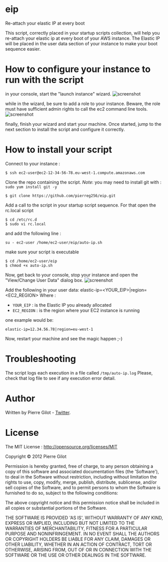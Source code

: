 eip
===

Re-attach your elastic IP at every boot

This script, correctly placed in your startup scripts collection, will help you re-attach your elastic ip at every boot of your AWS instance.
The Elastic IP will be placed in the user data section of your instance to make your boot sequence easier.

# How to configure your instance to run with the script

in your console, start the "launch instance" wizard.
![screenshot](https://raw.github.com/pierreg256/eip/master/images/console.png)

while in the wizard, be sure to add a role to your instance. Beware, the role must have sufficient admin rights to call the ec2 command line tools.
![screenshot](https://raw.github.com/pierreg256/eip/master/images/roleselection.png)

finally, finish your wizard and start your machine. Once started, jump to the next section to install the script and configure it correctly.


# How to install your script #

Connect to your instance : 

    $ ssh ec2-user@ec2-12-34-56-78.eu-west-1.compute.amazonaws.com
  

Clone the repo containing the script. *Note*: you may need to install git with : ```sudo yum install git -y```

    $ git clone https://github.com/pierreg256/eip.git

Add a call to the script in your startup script sequence. For that open the rc.local script

    $ cd /etc/rc.d
    $ sudo vi rc.local
    
and add the following line : 

    su - ec2-user /home/ec2-user/eip/auto-ip.sh 
    
make sure your script is executable

    $ cd /home/ec2-user/eip
    $ chmod +x auto-ip.sh
    
Now, get back to your console, stop your instance and open the "View/Change User Data" dialog box.
![screenshot](https://raw.github.com/pierreg256/eip/master/images/changeuserdata.png)

Add the following in your user data: 
        elastic-ip=<YOUR_EIP>|region=<EC2_REGION>
Where : 
* ```YOUR_EIP``` : is the Elastic IP you already allocated
* ```EC2_REGION``` : is the region where your EC2 instance is running

one example would be:

    elastic-ip=12.34.56.78|region=eu-west-1


Now, restart your machine and see the magic happen ;-)

# Troubleshooting #
The script logs each execution in a file called ```/tmp/auto-ip.log``` Please, check that log file to see if any execution error detail.


# Author #

Written by Pierre Gilot - [Twitter](https://twitter.com/pierreg256).

# License #

The MIT License : http://opensource.org/licenses/MIT

Copyright &copy; 2012 Pierre Gilot

Permission is hereby granted, free of charge, to any person obtaining a copy of this software and associated
documentation files (the 'Software'), to deal in the Software without restriction, including without limitation the
rights to use, copy, modify, merge, publish, distribute, sublicense, and/or sell copies of the Software, and to permit
persons to whom the Software is furnished to do so, subject to the following conditions:

The above copyright notice and this permission notice shall be included in all copies or substantial portions of the
Software.

THE SOFTWARE IS PROVIDED 'AS IS', WITHOUT WARRANTY OF ANY KIND, EXPRESS OR IMPLIED, INCLUDING BUT NOT LIMITED TO THE
WARRANTIES OF MERCHANTABILITY, FITNESS FOR A PARTICULAR PURPOSE AND NONINFRINGEMENT. IN NO EVENT SHALL THE AUTHORS OR
COPYRIGHT HOLDERS BE LIABLE FOR ANY CLAIM, DAMAGES OR OTHER LIABILITY, WHETHER IN AN ACTION OF CONTRACT, TORT OR
OTHERWISE, ARISING FROM, OUT OF OR IN CONNECTION WITH THE SOFTWARE OR THE USE OR OTHER DEALINGS IN THE SOFTWARE.
